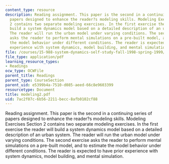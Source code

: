 ```yaml
---
content_type: resource
description: Reading assignment. This paper is the second in a continuing series of
  papers designed to enhance the reader?s modeling skills. Modeling Exercises Section
  2 contains two separate modeling exercises. In the first exercise the reader will
  build a system dynamics model based on a detailed description of an urban system.
  The reader will run the urban model under varying conditions. The second exercise
  asks the reader to perform mental simulations on a pre-built model, and to estimate
  the model behavior under different conditions. The reader is expected to have prior
  experience with system dynamics, model building, and mental simulation.
file: /courses/15-988-system-dynamics-self-study-fall-1998-spring-1999/7ac2f07c6b562211becc8afb0102cf88_modeling2.pdf
file_type: application/pdf
learning_resource_types:
- Readings
ocw_type: OCWFile
parent_title: Readings
parent_type: CourseSection
parent_uid: e5399b4a-7510-d085-aeed-66c8e9603399
resourcetype: Document
title: modeling2.pdf
uid: 7ac2f07c-6b56-2211-becc-8afb0102cf88
---
```

Reading assignment. This paper is the second in a continuing series of papers designed to enhance the reader?s modeling skills. Modeling Exercises Section 2 contains two separate modeling exercises. In the first exercise the reader will build a system dynamics model based on a detailed description of an urban system. The reader will run the urban model under varying conditions. The second exercise asks the reader to perform mental simulations on a pre-built model, and to estimate the model behavior under different conditions. The reader is expected to have prior experience with system dynamics, model building, and mental simulation.

